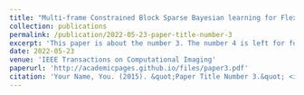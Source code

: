 ```yaml
---
title: "Multi-frame Constrained Block Sparse Bayesian learning for Flexible Tactile Sensing using Electrical Impedance Tomography"
collection: publications
permalink: /publication/2022-05-23-paper-title-number-3
excerpt: 'This paper is about the number 3. The number 4 is left for future work.'
date: 2022-05-23
venue: 'IEEE Transactions on Computational Imaging'
paperurl: 'http://academicpages.github.io/files/paper3.pdf'
citation: 'Your Name, You. (2015). &quot;Paper Title Number 3.&quot; <i>Journal 1</i>. 1(3).'
---
```

